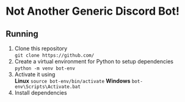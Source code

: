 # Not Another Generic Discord Bot!  
## Running
1. Clone this repository  
```git clone https://github.com/```
2. Create a virtual environment for Python to setup dependencies  
```python -m venv bot-env```
3. Activate it using  
**Linux**
```source bot-env/bin/activate```
**Windows**
```bot-env\Scripts\Activate.bat```  
4. Install dependencies
